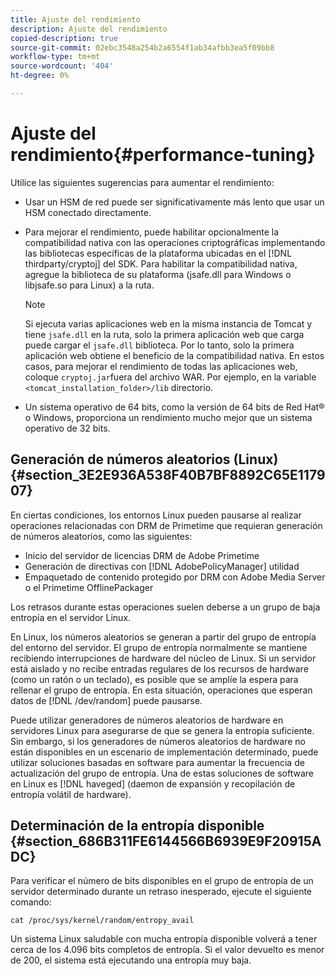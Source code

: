 ```yaml
---
title: Ajuste del rendimiento
description: Ajuste del rendimiento
copied-description: true
source-git-commit: 02ebc3548a254b2a6554f1ab34afbb3ea5f09bb8
workflow-type: tm+mt
source-wordcount: '404'
ht-degree: 0%

---
```


# Ajuste del rendimiento{#performance-tuning}

Utilice las siguientes sugerencias para aumentar el rendimiento:

* Usar un HSM de red puede ser significativamente más lento que usar un HSM conectado directamente.
* Para mejorar el rendimiento, puede habilitar opcionalmente la compatibilidad nativa con las operaciones criptográficas implementando las bibliotecas específicas de la plataforma ubicadas en el [!DNL thirdparty/cryptoj] del SDK. Para habilitar la compatibilidad nativa, agregue la biblioteca de su plataforma (jsafe.dll para Windows o libjsafe.so para Linux) a la ruta.

  >[!NOTE]
  >
  >Si ejecuta varias aplicaciones web en la misma instancia de Tomcat y tiene `jsafe.dll` en la ruta, solo la primera aplicación web que carga puede cargar el `jsafe.dll` biblioteca. Por lo tanto, solo la primera aplicación web obtiene el beneficio de la compatibilidad nativa. En estos casos, para mejorar el rendimiento de todas las aplicaciones web, coloque `cryptoj.jar`fuera del archivo WAR. Por ejemplo, en la variable `<tomcat_installation_folder>/lib` directorio.

* Un sistema operativo de 64 bits, como la versión de 64 bits de Red Hat® o Windows, proporciona un rendimiento mucho mejor que un sistema operativo de 32 bits.

## Generación de números aleatorios (Linux) {#section_3E2E936A538F40B7BF8892C65E117907}

En ciertas condiciones, los entornos Linux pueden pausarse al realizar operaciones relacionadas con DRM de Primetime que requieran generación de números aleatorios, como las siguientes:

* Inicio del servidor de licencias DRM de Adobe Primetime
* Generación de directivas con [!DNL AdobePolicyManager] utilidad
* Empaquetado de contenido protegido por DRM con Adobe Media Server o el Primetime OfflinePackager

Los retrasos durante estas operaciones suelen deberse a un grupo de baja entropía en el servidor Linux.

En Linux, los números aleatorios se generan a partir del grupo de entropía del entorno del servidor. El grupo de entropía normalmente se mantiene recibiendo interrupciones de hardware del núcleo de Linux. Si un servidor está aislado y no recibe entradas regulares de los recursos de hardware (como un ratón o un teclado), es posible que se amplíe la espera para rellenar el grupo de entropía. En esta situación, operaciones que esperan datos de [!DNL /dev/random] puede pausarse.

Puede utilizar generadores de números aleatorios de hardware en servidores Linux para asegurarse de que se genera la entropía suficiente. Sin embargo, si los generadores de números aleatorios de hardware no están disponibles en un escenario de implementación determinado, puede utilizar soluciones basadas en software para aumentar la frecuencia de actualización del grupo de entropía. Una de estas soluciones de software en Linux es [!DNL haveged] (daemon de expansión y recopilación de entropía volátil de hardware).

## Determinación de la entropía disponible {#section_686B311FE6144566B6939E9F20915ADC}

Para verificar el número de bits disponibles en el grupo de entropía de un servidor determinado durante un retraso inesperado, ejecute el siguiente comando:

```
cat /proc/sys/kernel/random/entropy_avail 
```

Un sistema Linux saludable con mucha entropía disponible volverá a tener cerca de los 4.096 bits completos de entropía. Si el valor devuelto es menor de 200, el sistema está ejecutando una entropía muy baja.
